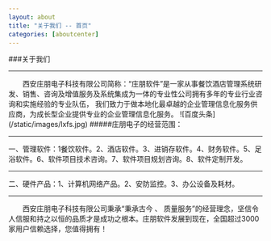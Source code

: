```yaml
---
layout: about
title: "关于我们 -- 首页"
categories: [aboutcenter]
---
```

###关于我们
<hr>
&emsp;&emsp;西安庄朋电子科技有限公司简称：“庄朋软件”是一家从事餐饮酒店管理系统研发、销售、咨询及增值服务及系统集成为一体的专业性公司拥有多年的专业行业咨询和实施经验的专业队伍，
我们致力于做本地化最卓越的企业管理信息化服务供应商，为成长型企业提供专业的企业管理信息化服务。  
![百度头条](/static/images/lxfs.jpg)
#####庄朋电子的经营范围：
<hr>
一、管理软件：1餐饮软件。2、酒店软件。3、进销存软件。4、财务软件。5、足浴软件。6、软件项目技术咨询。7、软件项目规划咨询。8、软件定制开发。
<hr>
二、硬件产品：1、计算机网络产品。2、安防监控。3、办公设备及耗材。
<hr>	
&emsp;&emsp;西安庄朋电子科技有限公司秉承“秉承古今 、 质量服务”的经营理念，坚信令人信服和持之以恒的品质才是成功之根本。庄朋软件发展到现在，全国超过3000家用户信赖选择，您值得拥有！
